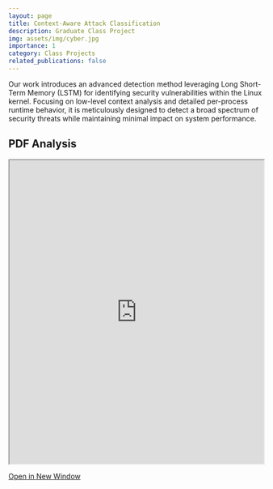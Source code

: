 ```yaml
---
layout: page
title: Context-Aware Attack Classification
description: Graduate Class Project
img: assets/img/cyber.jpg
importance: 1
category: Class Projects
related_publications: false
---
```


Our work introduces an advanced detection method leveraging Long Short-Term Memory (LSTM) for identifying security vulnerabilities within the Linux kernel. Focusing on low-level context analysis and detailed per-process runtime behavior, it is meticulously designed to detect a broad spectrum of security threats while maintaining minimal impact on system performance.

## PDF Analysis

<iframe src="https://nicholasdi2000.github.io/assets/pdf/DeepLearningProject.pdf" width="100%" height="600px"></iframe>

[Open in New Window](https://nicholasdi2000.github.io/assets/pdf/DeepLearningProject.pdf)
